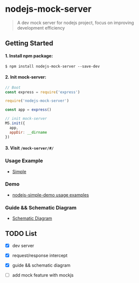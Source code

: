 # nodejs-mock-server

> A dev mock server for nodejs project, focus on improving development efficiency

## Getting Started

#### 1. Install npm package:
```
$ npm install nodejs-mock-server --save-dev
```
#### 2. Init mock-server:
```javascript
// Boot 
const express = require('express')

require('nodejs-mock-server')

const app = express()

// init mock-server
MS.init({
  app,
  appDir: __dirname
})
```
#### 3. Visit `/mock-server/#/` 

### Usage Example

* [Simple](/doc/usage-examples.md)

### Demo

* [nodejs-simple-demo usage examples](https://github.com/Peter-WF/nodejs-simple-demo)

### Guide && Schematic Diagram

* [Schematic Diagram](/doc/schematic-diagram.md)

## TODO List

* [x] dev server

* [x] request/response intercept 

* [x] guide && schematic diagram

* [ ] add mock feature with mockjs 